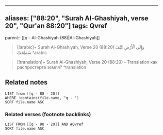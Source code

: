 
---
aliases: ["88:20", "Surah Al-Ghashiyah, verse 20", "Qur'an 88:20"]
tags: Qvref
---

parent:: [[q - Al-Ghashiyah (88)|Al-Ghashiyah]]

> [!arabic]+ Surah Al-Ghashiyah, Verse 20 (88:20)
> <span class="quran-arabic">وَإِلَى ٱلْأَرْضِ كَيْفَ سُطِحَتْ</span>
^arabic

> [!translation]+ Surah Al-Ghashiyah, Verse 20 (88:20) - Translation
> как распростерта земля?
^translation



## Related notes
```dataview
LIST from [[q - 88 - 20]]
WHERE !contains(file.name, "q - ")
SORT file.name ASC
```

### Related verses (footnote backlinks)
```dataview
LIST FROM [[q - 88 - 20]] AND #Qvref
SORT file.name ASC
```

